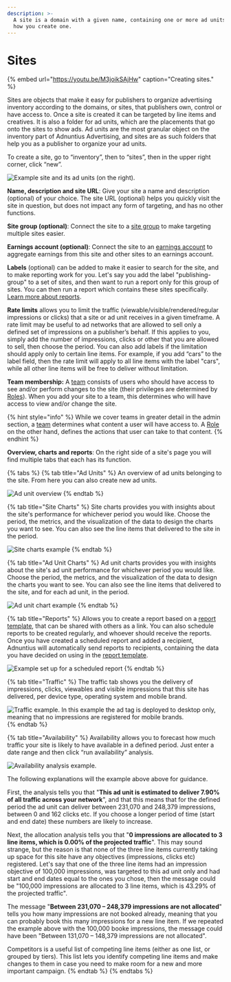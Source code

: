 ```yaml
---
description: >-
  A site is a domain with a given name, containing one or more ad units. Here is
  how you create one.
---
```


# Sites

{% embed url="https://youtu.be/M3joikSAjHw" caption="Creating sites." %}

Sites are objects that make it easy for publishers to organize advertising inventory according to the domains, or sites, that publishers own, control or have access to. Once a site is created it can be targeted by line items and creatives. It is also a folder for ad units, which are the placements that go onto the sites to show ads. Ad units are the most granular object on the inventory part of Adnuntius Advertising, and sites are as such folders that help you as a publisher to organize your ad units.

To create a site, go to “inventory”, then to “sites”, then in the upper right corner, click “new”.

![Example site and its ad units \(on the right\).](../../../.gitbook/assets/201811-advertising-site.png)

**Name, description and site URL**: Give your site a name and description \(optional\) of your choice. The site URL \(optional\) helps you quickly visit the site in question, but does not impact any form of targeting, and has no other functions.

**Site group \(optional\)**: Connect the site to a [site group](site-groups.md) to make targeting multiple sites easier. 

**Earnings account \(optional\)**: Connect the site to an [earnings account](earnings-accounts.md) to aggregate earnings from this site and other sites to an earnings account. 

**Labels** \(optional\) can be added to make it easier to search for the site, and to make reporting work for you. Let's say you add the label "publishing-group" to a set of sites, and then want to run a report only for this group of sites. You can then run a report which contains these sites specifically. [Learn more about reports](../reports/publishing-queries.md).

**Rate limits** allows you to limit the traffic \(viewable/visible/rendered/regular impressions or clicks\) that a site or ad unit receives in a given timeframe. A rate limit may be useful to ad networks that are allowed to sell only a defined set of impressions on a publisher’s behalf. If this applies to you, simply add the number of impressions, clicks or other that you are allowed to sell, then choose the period. You can also add labels if the limitation should apply only to certain line items. For example, if you add “cars” to the label field, then the rate limit will apply to all line items with the label "cars", while all other line items will be free to deliver without limitation.  

**Team membership:**  A [team](../admin/users-teams-and-roles.md) consists of users who should have access to see and/or perform changes to the site \(their privileges are determined by [Roles](../admin/users-teams-and-roles.md)\). When you add your site to a team, this determines who will have access to view and/or change the site.

{% hint style="info" %}
While we cover teams in greater detail in the admin section, a [team](../admin/users-teams-and-roles.md) determines what content a user will have access to. A [Role ](../admin/users-teams-and-roles.md)on the other hand, defines the actions that user can take to that content. 
{% endhint %}

**Overview, charts and reports**: On the right side of a site's page you will find multiple tabs that each has its function. 

{% tabs %}
{% tab title="Ad Units" %}
An overview of ad units belonging to the site. From here you can also create new ad units. 

![Ad unit overview](../../../.gitbook/assets/201811-inventory-site-ad-unit-overview.png)
{% endtab %}

{% tab title="Site Charts" %}
Site charts provides you with insights about the site's performance for whichever period you would like. Choose the period, the metrics, and the visualization of the data to design the charts you want to see. You can also see the line items that delivered to the site in the period. 

![Site charts example](../../../.gitbook/assets/201811-inventory-site-site-charts.png)
{% endtab %}

{% tab title="Ad Unit Charts" %}
Ad unit charts provides you with insights about the site's ad unit performance for whichever period you would like. Choose the period, the metrics, and the visualization of the data to design the charts you want to see. You can also see the line items that delivered to the site, and for each ad unit, in the period.

![Ad unit chart example](../../../.gitbook/assets/201811-inventory-site-ad-unit-charts.png)
{% endtab %}

{% tab title="Reports" %}
Allows you to create a report based on a [report template](../reports/reports-templates-and-schedules.md), that can be shared with others as a link. You can also schedule reports to be created regularly, and whoever should receive the reports. Once you have created a scheduled report and added a recipient, Adnuntius will automatically send reports to recipients, containing the data you have decided on using in the [report template](../reports/reports-templates-and-schedules.md). 

![Example set up for a scheduled report](../../../.gitbook/assets/201811-inventory-site-report-scheduler.png)
{% endtab %}

{% tab title="Traffic" %}
The traffic tab shows you the delivery of impressions, clicks, viewables and visible impressions that this site has delivered, per device type, operating system and mobile brand. 

![Traffic example. In this example the ad tag is deployed to desktop only, meaning that no impressions are registered for mobile brands.](../../../.gitbook/assets/202003-ad-units-traffic-tab.png)
{% endtab %}

{% tab title="Availability" %}
Availability allows you to forecast how much traffic your site is likely to have available in a defined period. Just enter a date range and then click “run availability” analysis. 

![Availability analysis example. ](../../../.gitbook/assets/202003-ad-units-availability-tab.png)

The following explanations will the example above above for guidance. 

First, the analysis tells you that "**This ad unit is estimated to deliver 7.90% of all traffic across your network**", and that this means that for the defined period the ad unit can deliver between 231,070 and 248,379 impressions, between 0 and 162 clicks etc. If you choose a longer period of time \(start and end date\) these numbers are likely to increase. 

Next, the allocation analysis tells you that "**0 impressions are allocated to 3 line items, which is 0.00% of the projected traffic**". This may sound strange, but the reason is that none of the three line items currently taking up space for this site have any objectives \(impressions, clicks etc\) registered. Let's say that one of the three line items had an impression objective of 100,000 impressions, was targeted to this ad unit only and had start and end dates equal to the ones you chose, then the message could be "100,000 impressions are allocated to 3 line items, which is 43.29% of the projected traffic".

The message "**Between 231,070 – 248,379 impressions are not allocated**" tells you how many impressions are not booked already, meaning that you can probably book this many impressions for a new line item. If we repeated the example above with the 100,000 booke impressions, the message could have been "Between 131,070 – 148,379 impressions are not allocated". 

Competitors is a useful list of competing line items \(either as one list, or grouped by tiers\). This list lets you identify competing line items and make changes to them in case you need to make room for a new and more important campaign.
{% endtab %}
{% endtabs %}



